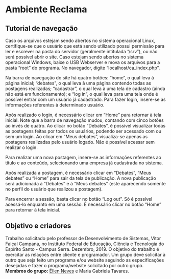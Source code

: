 # Ambiente Reclama
## Tutorial de navegação
Caso os arquivos estejam sendo abertos no sistema operacional Linux, certifique-se que o usuário que está sendo utilizado possui permissão para ler e escrever na pasta do servidor (geralmente intitulada “/srv”), ou não será possível abrir o site. Caso estejam sendo abertos no sistema operacional Windows, baixe o USB Webserver e mova os arquivos para a pasta “root” do programa. No navegador, digite “localhost/ca_index.php”. 

Na barra de navegação do site há quatro botões: “home”, o qual leva à página inicial; “debates”, o qual leva à uma página contendo todas as postagens realizadas; “cadastrar”, o qual leva à uma tela de cadastro (ainda não está em funcionamento); e “log in”, o qual leva para uma tela onde é possível entrar com um usuário já cadastrado. Para fazer login, insere-se as informações referentes à determinado usuário.

Após realizado o login, é necessário clicar em “Home” para retornar à tela inicial. Note que a barra de navegação mudou, contando com cinco botões ao invés de quatro. Ao clicar no botão “Debates”, é possível visualizar todas as postagens feitas por todos os usuários, podendo ser acessado com ou sem um login. Ao clicar em “Meus debates”, visualiza-se apenas as postagens realizadas pelo usuário logado. Não é possível acessar sem realizar o login.

Para realizar uma nova postagem, insere-se as informações referentes ao título e ao conteúdo, selecionando uma empresa já cadastrada no sistema.

Após realizada a postagem, é necessário clicar em “Debates”, “Meus debates” ou “Home” para sair da tela de publicação. A nova publicação será adicionada à “Debates” e à “Meus debates” (este aparecendo somente no perfil do usuário que realizou a postagem).

Para encerrar a sessão, basta clicar no botão “Log out”. Só é possível acessá-lo enquanto em uma sessão. É necessário clicar no botão “Home” para retornar à tela inicial.

## Objetivo e criadores
Trabalho solicitado pelo professor de Desenvolvimento de Sistemas, Vitor Faiçal Campana, no Instituto Federal de Educação, Ciência e Tecnologia do Espírito Santo - Campus Serra. Dezembro, 2019. O objetivo do trabalho é exercitar as relações entre cliente e programador. Um grupo deve solicitar à outro que seja feito um programa e/ou website seguindo as especificações desejadas e fazer o programa/website solicitado por outro grupo.<br>
<b>Membros do grupo:</b> [Éllen Neves](https://github.com/Eosn) e Maria Gabriela Tavares.
